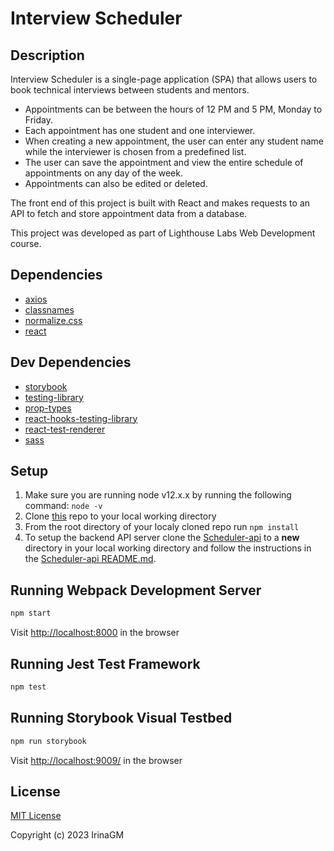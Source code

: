 # Interview Scheduler

## Description

Interview Scheduler is a single-page application (SPA) that allows users to book technical interviews between students and mentors.

- Appointments can be between the hours of 12 PM and 5 PM, Monday to Friday.
- Each appointment has one student and one interviewer.
- When creating a new appointment, the user can enter any student name while the interviewer is chosen from a predefined list.
- The user can save the appointment and view the entire schedule of appointments on any day of the week.
- Appointments can also be edited or deleted.

The front end of this project is built with React and makes requests to an API to fetch and store appointment data from a database.

This project was developed as part of Lighthouse Labs Web Development course.

## Dependencies

- [axios](https://www.npmjs.com/package/axios)
- [classnames](https://www.npmjs.com/package/classnames)
- [normalize.css](https://www.npmjs.com/package/normalize.css)
- [react](https://react.dev/learn/installation)

## Dev Dependencies

- [storybook](https://storybook.js.org/)
- [testing-library](https://testing-library.com/)
- [prop-types](https://www.npmjs.com/package/prop-types)
- [react-hooks-testing-library](https://github.com/testing-library/react-hooks-testing-library)
- [react-test-renderer](https://www.npmjs.com/package/react-test-renderer)
- [sass](https://sass-lang.com/)

## Setup

1. Make sure you are running node v12.x.x by running the following command: `node -v`
2. Clone [this](https://github.com/IrinaGM/scheduler) repo to your local working directory
3. From the root directory of your localy cloned repo run `npm install`
4. To setup the backend API server clone the [Scheduler-api](https://github.com/IrinaGM/scheduler-api) to a **new** directory in your local working directory and follow the instructions in the [Scheduler-api README.md](https://github.com/IrinaGM/scheduler-api#readme).

## Running Webpack Development Server

```sh
npm start
```

Visit [http://localhost:8000](http://localhost:8000) in the browser

## Running Jest Test Framework

```sh
npm test
```

## Running Storybook Visual Testbed

```sh
npm run storybook
```

Visit [http://localhost:9009/](http://localhost:9009/) in the browser

## License

[MIT License](https://choosealicense.com/licenses/mit/)

Copyright (c) 2023 IrinaGM
